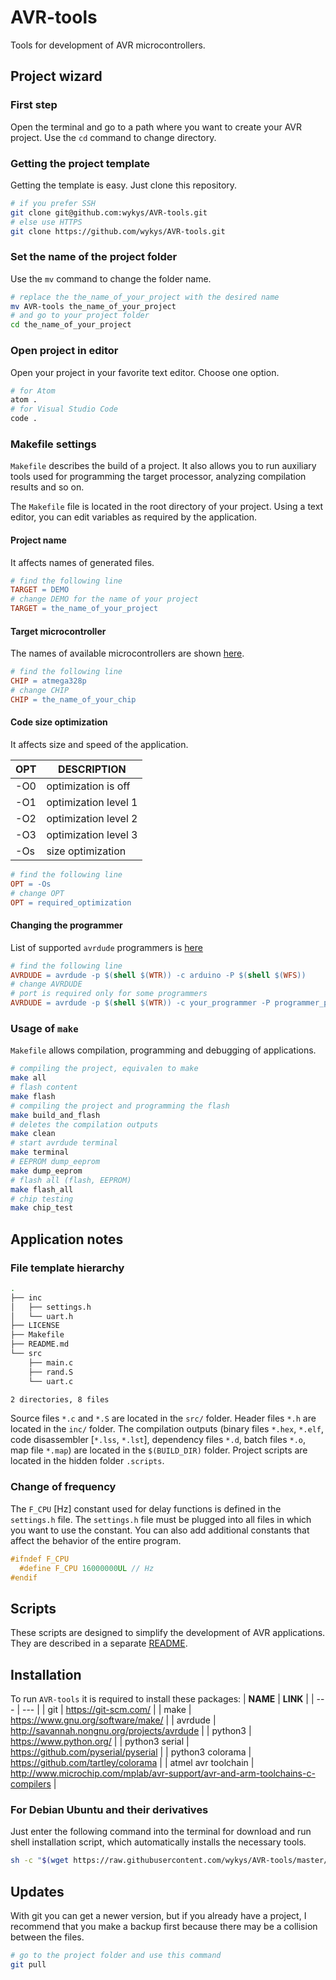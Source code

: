 # AVR-tools
Tools for development of AVR microcontrollers.

## Project wizard
### First step
Open the terminal and go to a path where you want to create your AVR project. Use the `cd` command to change directory.

### Getting the project template
Getting the template is easy. Just clone this repository.
```bash
# if you prefer SSH
git clone git@github.com:wykys/AVR-tools.git
# else use HTTPS
git clone https://github.com/wykys/AVR-tools.git
```

### Set the name of the project folder
Use the `mv` command to change the folder name.
```bash
# replace the the_name_of_your_project with the desired name
mv AVR-tools the_name_of_your_project
# and go to your project folder
cd the_name_of_your_project
```

### Open project in editor
Open your project in your favorite text editor. Choose one option.
```bash
# for Atom
atom .
# for Visual Studio Code
code .
```

### Makefile settings
`Makefile` describes the build of a project. It also allows you to run auxiliary tools used for programming the target processor, analyzing compilation results and so on.

The `Makefile` file is located in the root directory of your project. Using a text editor, you can edit variables as required by the application.

#### Project name
It affects names of generated files.
```makefile
# find the following line
TARGET = DEMO
# change DEMO for the name of your project
TARGET = the_name_of_your_project
```

#### Target microcontroller
The names of available microcontrollers are shown [here](https://gcc.gnu.org/onlinedocs/gcc/AVR-Options.html).
```makefile
# find the following line
CHIP = atmega328p
# change CHIP
CHIP = the_name_of_your_chip
```

#### Code size optimization
It affects size and speed of the application.

| __OPT__ |  __DESCRIPTION__  |
|---------|-------------------|
| -O0 | optimization is off   |
| -O1 | optimization level 1  |
| -O2 | optimization level 2  |
| -O3 | optimization level 3  |
| -Os | size optimization     |

```makefile
# find the following line
OPT = -Os
# change OPT
OPT = required_optimization
```

#### Changing the programmer
List of supported `avrdude` programmers is [here](https://www.nongnu.org/avrdude/user-manual/avrdude_4.html)
```makefile
# find the following line
AVRDUDE = avrdude -p $(shell $(WTR)) -c arduino -P $(shell $(WFS))
# change AVRDUDE
# port is required only for some programmers
AVRDUDE = avrdude -p $(shell $(WTR)) -c your_programmer -P programmer_port
```

### Usage of `make`
`Makefile` allows compilation, programming and debugging of applications.
```bash
# compiling the project, equivalen to make
make all
# flash content
make flash
# compiling the project and programming the flash
make build_and_flash
# deletes the compilation outputs
make clean
# start avrdude terminal
make terminal
# EEPROM dump_eeprom
make dump_eeprom
# flash all (flash, EEPROM)
make flash_all
# chip testing
make chip_test
```

## Application notes
### File template hierarchy
```bash
.
├── inc
│   ├── settings.h
│   └── uart.h
├── LICENSE
├── Makefile
├── README.md
└── src
    ├── main.c
    ├── rand.S
    └── uart.c

2 directories, 8 files
```
Source files `*.c` and `*.S` are located in the `src/` folder. Header files `*.h` are located in the `inc/` folder. The compilation outputs (binary files `*.hex`, `*.elf`, code disassembler [`*.lss`, `*.lst`], dependency files `*.d`, batch files `*.o`, map file `*.map`) are located in the `$(BUILD_DIR)` folder. Project scripts are located in the hidden folder `.scripts`.


### Change of frequency
The `F_CPU` [Hz] constant used for delay functions is defined in the `settings.h` file. The `settings.h` file must be plugged into all files in which you want to use the constant. You can also add additional constants that affect the behavior of the entire program.

```C
#ifndef F_CPU
  #define F_CPU 16000000UL // Hz
#endif
```

## Scripts
These scripts are designed to simplify the development of AVR applications. They are described in a separate [README](https://github.com/wykys/AVR-tools/tree/master/.scripts).

## Installation
To run `AVR-tools` it is required to install these packages:
| __NAME__ | __LINK__ |
| --- | --- |
| git | https://git-scm.com/ |
| make | https://www.gnu.org/software/make/ |
| avrdude | http://savannah.nongnu.org/projects/avrdude |
| python3 | https://www.python.org/ |
| python3 serial | https://github.com/pyserial/pyserial |
| python3 colorama | https://github.com/tartley/colorama |
| atmel avr toolchain | http://www.microchip.com/mplab/avr-support/avr-and-arm-toolchains-c-compilers |

### For Debian Ubuntu and their derivatives
Just enter the following command into the terminal for download and run shell installation script, which automatically installs the necessary tools.
```bash
sh -c "$(wget https://raw.githubusercontent.com/wykys/AVR-tools/master/.scripts/install.sh -O -)"
```

## Updates
With git you can get a newer version, but if you already have a project, I recommend that you make a backup first because there may be a collision between the files.

```bash
# go to the project folder and use this command
git pull
```
